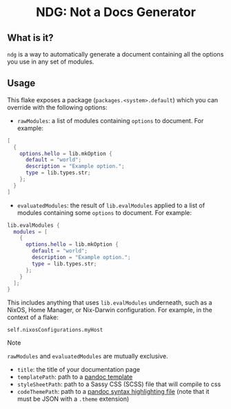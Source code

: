 <h1 align="center">
  <br>
  NDG: Not a Docs Generator
  <br>
</h1>

## What is it?

`ndg` is a way to automatically generate a document containing all the options you use in any set of modules.


## Usage

This flake exposes a package (`packages.<system>.default`) which you can override with the following options:

* `rawModules`: a list of modules containing `options` to document. For example:
```nix
[
  {
    options.hello = lib.mkOption {
      default = "world";
      description = "Example option.";
      type = lib.types.str;
    };
  }
]
```
* `evaluatedModules`: the result of `lib.evalModules` applied to a list of modules containing some `options` to document. For example:
```nix
lib.evalModules {
  modules = [
    {
      options.hello = lib.mkOption {
        default = "world";
        description = "Example option.";
        type = lib.types.str;
      };
    }
  ];
}
```
This includes anything that uses `lib.evalModules` underneath, such as a NixOS, Home Manager, or Nix-Darwin configuration.
For example, in the context of a flake:
```
self.nixosConfigurations.myHost
```
> [!NOTE]
> `rawModules` and `evaluatedModules` are mutually exclusive.
* `title`: the title of your documentation page
* `templatePath`: path to a [pandoc template](https://pandoc.org/MANUAL.html#templates)
* `styleSheetPath`: path to a Sassy CSS (SCSS) file that will compile to css
* `codeThemePath`: path to a [pandoc syntax highlighting file](https://pandoc.org/MANUAL.html#syntax-highlighting) (note that it must be JSON with a `.theme` extension)